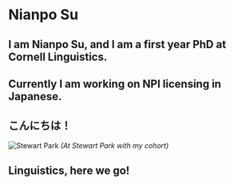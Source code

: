 # Nianpo Su
## I am Nianpo Su, and I am a first year PhD at Cornell Linguistics. 
## Currently I am working on NPI licensing in Japanese.
## こんにちは！
![Stewart Park](https://user-images.githubusercontent.com/89712943/138384461-ab8188c8-d01a-48cb-8a77-0cf13b3edf68.jpg)
*(At Stewart Park with my cohort)*
## Linguistics, here we go!
